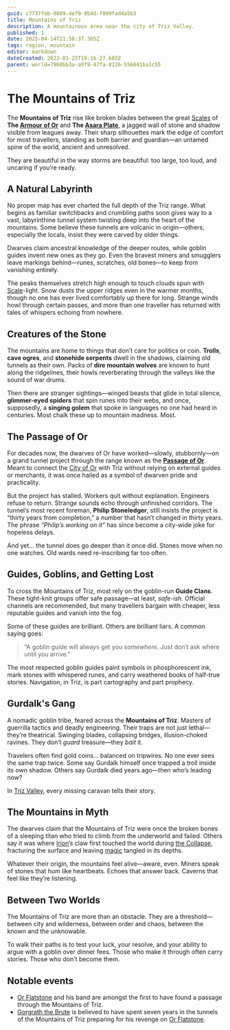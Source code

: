 ```yaml
---
guid: c7737feb-0889-4e79-9b4d-f899fad4a5b3
title: Mountains of Triz
description: A mountainous area near the city of Triz Valley.
published: 1
date: 2025-04-14T21:50:37.365Z
tags: region, mountain
editor: markdown
dateCreated: 2022-01-25T19:16:27.603Z
parent: world=7960bb3a-a9f9-47fa-8126-556041ba1c55
---
```


# The Mountains of Triz

The **Mountains of Triz** rise like broken blades between the great [Scales](/geography/landmark/scale.md) of **The [Armour of Or](/geography/scale/armour-of-or.md)** and **The [Asara Plate](/geography/scale/asara-plate.md)**, a jagged wall of stone and shadow visible from leagues away. Their sharp silhouettes mark the edge of comfort for most travellers, standing as both barrier and guardian—an untamed spine of the world, ancient and unresolved.

They are beautiful in the way storms are beautiful: too large, too loud, and uncaring if you’re ready.

## A Natural Labyrinth

No proper map has ever charted the full depth of the Triz range. What begins as familiar switchbacks and crumbling paths soon gives way to a vast, labyrinthine tunnel system twisting deep into the heart of the mountains. Some believe these tunnels are volcanic in origin—others, especially the locals, insist they were carved by older things.

Dwarves claim ancestral knowledge of the deeper routes, while goblin guides invent new ones as they go. Even the bravest miners and smugglers leave markings behind—runes, scratches, old bones—to keep from vanishing entirely.

The peaks themselves stretch high enough to touch clouds spun with [Scale](/geography/landmark/scale.md)-light. Snow dusts the upper ridges even in the warmer months, though no one has ever lived comfortably up there for long. Strange winds howl through certain passes, and more than one traveller has returned with tales of whispers echoing from nowhere.

## Creatures of the Stone

The mountains are home to things that don’t care for politics or coin. **Trolls**, **cave ogres**, and **stonehide serpents** dwell in the shadows, claiming old tunnels as their own. Packs of **dire mountain wolves** are known to hunt along the ridgelines, their howls reverberating through the valleys like the sound of war drums.

Then there are stranger sightings—winged beasts that glide in total silence, **glimmer-eyed spiders** that spin runes into their webs, and once, supposedly, a **singing golem** that spoke in languages no one had heard in centuries. Most chalk these up to mountain madness. Most.

## The Passage of Or

For decades now, the dwarves of Or have worked—slowly, stubbornly—on a grand tunnel project through the range known as the **[Passage of Or](/geography/settlement/city/city-of-or/district/passage-of-or.md)**. Meant to connect the [City of Or](/geography/settlement/city/city-of-or.md) with Triz without relying on external guides or merchants, it was once hailed as a symbol of dwarven pride and practicality.

But the project has stalled. Workers quit without explanation. Engineers refuse to return. Strange sounds echo through unfinished corridors. The tunnel’s most recent foreman, **Philip Stoneledger**, still insists the project is “thirty years from completion,” a number that hasn’t changed in thirty years. The phrase *“Philip’s working on it”* has since become a city-wide joke for hopeless delays.

And yet… the tunnel does go deeper than it once did. Stones move when no one watches. Old wards need re-inscribing far too often.

## Guides, Goblins, and Getting Lost

To cross the Mountains of Triz, most rely on the goblin-run **Guide Clans**. These tight-knit groups offer safe passage—at least, *safe-ish*. Official channels are recommended, but many travellers bargain with cheaper, less reputable guides and vanish into the fog.

Some of these guides are brilliant. Others are brilliant liars. A common saying goes:
> “A goblin guide will always get you *somewhere*. Just don’t ask where until you arrive.”

The most respected goblin guides paint symbols in phosphorescent ink, mark stones with whispered runes, and carry weathered books of half-true stories. Navigation, in Triz, is part cartography and part prophecy.

## Gurdalk's Gang
A nomadic goblin tribe, feared across the **Mountains of Triz**. Masters of guerrilla tactics and deadly engineering. Their traps are not just lethal—they’re theatrical. Swinging blades, collapsing bridges, illusion-choked ravines. They don’t *guard* treasure—they *bait* it.

Travelers often find gold coins… balanced on tripwires. No one ever sees the same trap twice. Some say Gurdalk himself once trapped a troll inside its own shadow. Others say Gurdalk died years ago—then who’s leading now?  

In [Triz Valley](/geography/settlement/city/triz-valley.md), every missing caravan tells their story.

## The Mountains in Myth

The dwarves claim that the Mountains of Triz were once the broken bones of a sleeping titan who tried to climb from the underworld and failed. Others say it was where [Irion](/being/deity/irion.md)’s claw first touched the world during [the Collapse](/structure/chronological/event/the-collapse.md), fracturing the surface and leaving [magic](/structure/mechanic/magic.md) tangled in its depths.

Whatever their origin, the mountains feel alive—aware, even. Miners speak of stones that hum like heartbeats. Echoes that answer back. Caverns that feel like they’re listening.

## Between Two Worlds

The Mountains of Triz are more than an obstacle. They are a threshold—between city and wilderness, between order and chaos, between the known and the unknowable.

To walk their paths is to test your luck, your resolve, and your ability to argue with a goblin over dinner fees.
Those who make it through often carry stories. Those who don’t become them.


## Notable events
- [Or Flatstone](/geography/settlement/city/city-of-or/local/or-flatstone.md) and his band are amongst the first to have found a passage through the Mountains of Triz.
- [Gorgrath the Brute](/geography/settlement/city/city-of-or/local/gorgrath-the-brute.md) is believed to have spent seven years in the tunnels of the Mountains of Triz preparing for his revenge on [Or Flatstone](/geography/settlement/city/city-of-or/local/or-flatstone.md).

